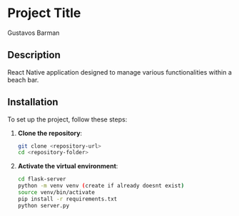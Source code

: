 # Project Title
Gustavos Barman

## Description
React Native application designed to manage various functionalities within a beach bar.

## Installation
To set up the project, follow these steps:

1. **Clone the repository**:
   ```bash
   git clone <repository-url>
   cd <repository-folder>

2. **Activate the virtual environment**:
   ```bash
   cd flask-server
   python -m venv venv (create if already doesnt exist)
   source venv/bin/activate
   pip install -r requirements.txt
   python server.py



